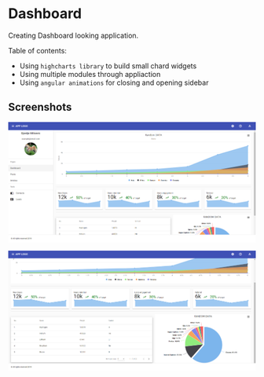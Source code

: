 # Dashboard

Creating Dashboard looking application.

Table of contents:

 - Using `highcharts library` to build small chard widgets
 - Using multiple modules through appliaction
 - Using `angular animations` for closing and opening sidebar

## Screenshots
![image1](./images/dashboard1.png)

![image2](./images/dashboard2.png)
